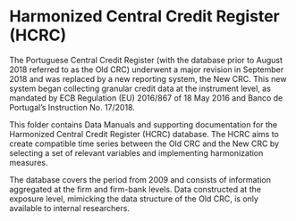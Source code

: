 # Harmonized Central Credit Register (HCRC)


The Portuguese Central Credit Register (with the database prior to August 2018 referred to as the Old CRC) underwent a major revision in September 2018 and was replaced by a new reporting system, the New CRC. This new system began collecting granular credit data at the instrument level, as mandated by ECB Regulation (EU) 2016/867 of 18 May 2016 and Banco de Portugal’s Instruction No. 17/2018.

This folder contains Data Manuals and supporting documentation for the Harmonized Central Credit Register (HCRC) database. The HCRC aims to create compatible time series between the Old CRC and the New CRC by selecting a set of relevant variables and implementing harmonization measures.

The database covers the period from 2009 and consists of information aggregated at the firm and firm-bank levels. Data constructed at the exposure level, mimicking the data structure of the Old CRC, is only available to internal researchers.


